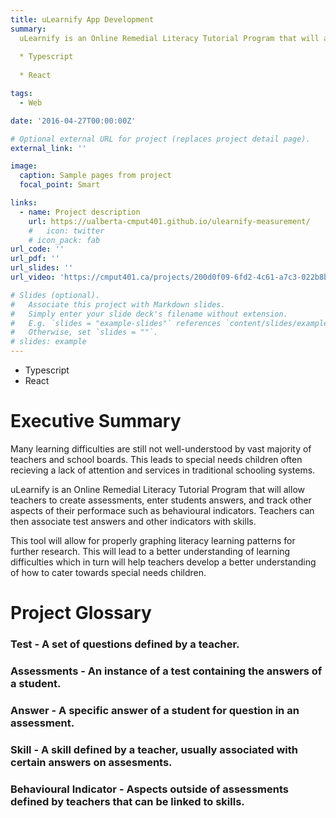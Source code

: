 ```yaml
---
title: uLearnify App Development
summary: 
  uLearnify is an Online Remedial Literacy Tutorial Program that will allow teachers to create assessments, enter students answers, and track other aspects of their performace such as behavioural indicators. Teachers can then associate test answers and other indicators with skills.
  
  * Typescript
  
  * React

tags:
  - Web

date: '2016-04-27T00:00:00Z'

# Optional external URL for project (replaces project detail page).
external_link: ''

image:
  caption: Sample pages from project
  focal_point: Smart

links:
  - name: Project description
    url: https://ualberta-cmput401.github.io/ulearnify-measurement/
    #   icon: twitter
    # icon_pack: fab
url_code: ''
url_pdf: ''
url_slides: ''
url_video: 'https://cmput401.ca/projects/200d0f09-6fd2-4c61-a7c3-022b8bf45b95'

# Slides (optional).
#   Associate this project with Markdown slides.
#   Simply enter your slide deck's filename without extension.
#   E.g. `slides = "example-slides"` references `content/slides/example-slides.md`.
#   Otherwise, set `slides = ""`.
# slides: example
---
```

* Typescript
* React  


# Executive Summary
Many learning difficulties are still not well-understood by vast majority of teachers and school boards. This leads to special needs children often recieving a lack of attention and services in traditional schooling systems.

uLearnify is an Online Remedial Literacy Tutorial Program that will allow teachers to create assessments, enter students answers, and track other aspects of their performace such as behavioural indicators. Teachers can then associate test answers and other indicators with skills.

This tool will allow for properly graphing literacy learning patterns for further research. This will lead to a better understanding of learning difficulties which in turn will help teachers develop a better understanding of how to cater towards special needs children.

# Project Glossary
### Test - A set of questions defined by a teacher.
### Assessments - An instance of a test containing the answers of a student.
### Answer - A specific answer of a student for question in an assessment.
### Skill - A skill defined by a teacher, usually associated with certain answers on assesments.
### Behavioural Indicator - Aspects outside of assessments defined by teachers that can be linked to skills.
